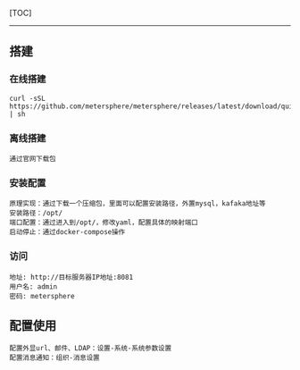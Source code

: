 [TOC]

---

## 搭建
### 在线搭建
    curl -sSL https://github.com/metersphere/metersphere/releases/latest/download/quick_start.sh | sh   
### 离线搭建
    通过官网下载包
### 安装配置
    原理实现：通过下载一个压缩包，里面可以配置安装路径，外置mysql，kafaka地址等
    安装路径：/opt/
    端口配置：通过进入到/opt/，修改yaml，配置具体的映射端口
    启动停止：通过docker-compose操作
### 访问
    地址: http://目标服务器IP地址:8081
    用户名: admin
    密码: metersphere

## 配置使用
    配置外显url、邮件、LDAP：设置-系统-系统参数设置
    配置消息通知：组织-消息设置